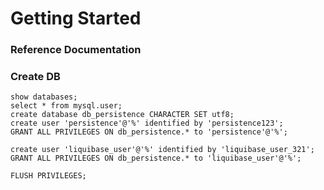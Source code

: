 # Getting Started

### Reference Documentation


### Create DB



```mysql
show databases;
select * from mysql.user;
create database db_persistence CHARACTER SET utf8;
create user 'persistence'@'%' identified by 'persistence123';
GRANT ALL PRIVILEGES ON db_persistence.* to 'persistence'@'%';

create user 'liquibase_user'@'%' identified by 'liquibase_user_321';
GRANT ALL PRIVILEGES ON db_persistence.* to 'liquibase_user'@'%';

FLUSH PRIVILEGES;
```